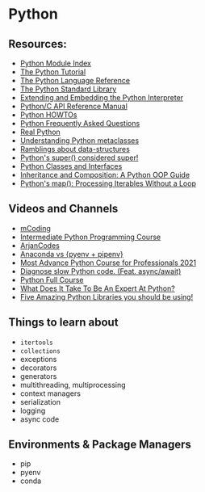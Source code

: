 # Python

## Resources:

- [Python Module Index](https://docs.python.org/3/py-modindex.html)
- [The Python Tutorial](https://docs.python.org/3/tutorial/index.html)
- [The Python Language Reference](https://docs.python.org/3/reference/index.html#reference-index)
- [The Python Standard Library](https://docs.python.org/3/library/index.html#library-index)
- [Extending and Embedding the Python Interpreter](https://docs.python.org/3/extending/index.html)
- [Python/C API Reference Manual](https://docs.python.org/3/c-api/index.html)
- [Python HOWTOs](https://docs.python.org/3/howto/index.html)
- [Python Frequently Asked Questions](https://docs.python.org/3/faq/index.html)
- [Real Python](https://realpython.com/)
- [Understanding Python metaclasses](https://blog.ionelmc.ro/2015/02/09/understanding-python-metaclasses/)
- [Ramblings about data-structures](https://blog.ionelmc.ro/2014/09/22/ramblings-about-data-structures/)
- [Python's super() considered super!](https://rhettinger.wordpress.com/2011/05/26/super-considered-super/)
- [Python Classes and Interfaces](https://thepythonguru.com/python-classes-and-interfaces/)
- [Inheritance and Composition: A Python OOP Guide](https://realpython.com/inheritance-composition-python/#implementation-inheritance-vs-interface-inheritance)
- [Python's map(): Processing Iterables Without a Loop](https://realpython.com/python-map-function/)

## Videos and Channels

- [mCoding](https://www.youtube.com/channel/UCaiL2GDNpLYH6Wokkk1VNcg)
- [Intermediate Python Programming Course](https://www.youtube.com/watch?v=HGOBQPFzWKo)
- [ArjanCodes](https://www.youtube.com/channel/UCVhQ2NnY5Rskt6UjCUkJ_DA)
- [Anaconda vs {pyenv + pipenv}](https://liatas.com/posts/anaconda-vs-pyenv-pipenv/)
- [Most Advance Python Course for Professionals 2021](https://www.youtube.com/watch?v=tdn9_MZ0lN4)
- [Diagnose slow Python code. (Feat. async/await)](https://www.youtube.com/watch?v=m_a0fN48Alw)
- [Python Full Course](https://www.youtube.com/watch?v=XKHEtdqhLK8)
- [What Does It Take To Be An Expert At Python?](https://www.youtube.com/watch?v=7lmCu8wz8ro)
- [Five Amazing Python Libraries you should be using!](https://www.youtube.com/watch?v=eILeIEE3C8c)

## Things to learn about

- `itertools`
- `collections`
- exceptions
- decorators
- generators
- multithreading, multiprocessing
- context managers
- serialization
- logging
- async code

## Environments & Package Managers

- pip
- pyenv
- conda
